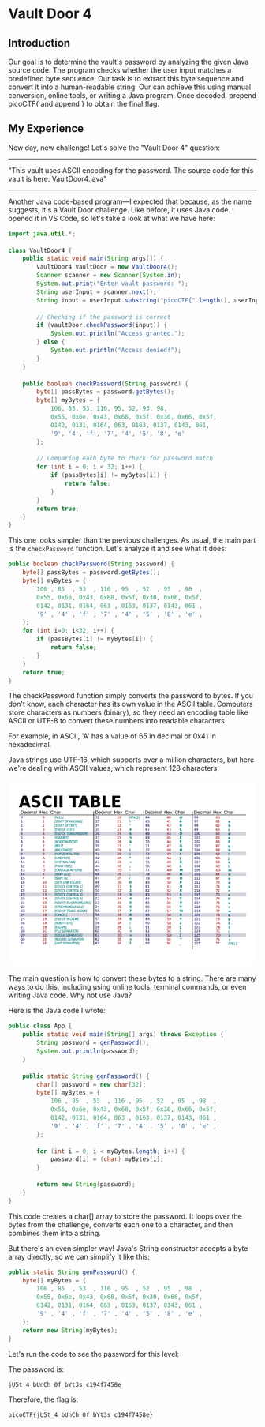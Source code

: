 # Vault Door 4

## Introduction
Our goal is to determine the vault's password by analyzing the given Java source code. The program checks whether the user input matches a predefined byte sequence. Our task is to extract this byte sequence and convert it into a human-readable string. Our can achieve this using manual conversion, online tools, or writing a Java program. Once decoded, prepend picoCTF{ and append } to obtain the final flag.

## My Experience
New day, new challenge! Let's solve the "Vault Door 4" question:
<hr/>
"This vault uses ASCII encoding for the password. The source code for this vault is here: VaultDoor4.java"
<hr/>

Another Java code-based program—I expected that because, as the name suggests, it's a Vault Door challenge. Like before, it uses Java code. I opened it in VS Code, so let's take a look at what we have here:

```Java
import java.util.*;

class VaultDoor4 {
    public static void main(String args[]) {
        VaultDoor4 vaultDoor = new VaultDoor4();
        Scanner scanner = new Scanner(System.in);
        System.out.print("Enter vault password: ");
        String userInput = scanner.next();
        String input = userInput.substring("picoCTF{".length(), userInput.length() - 1);
        
        // Checking if the password is correct
        if (vaultDoor.checkPassword(input)) {
            System.out.println("Access granted.");
        } else {
            System.out.println("Access denied!");
        }
    }

    public boolean checkPassword(String password) {
        byte[] passBytes = password.getBytes();
        byte[] myBytes = {
            106, 85, 53, 116, 95, 52, 95, 98,
            0x55, 0x6e, 0x43, 0x68, 0x5f, 0x30, 0x66, 0x5f,
            0142, 0131, 0164, 063, 0163, 0137, 0143, 061,
            '9', '4', 'f', '7', '4', '5', '8', 'e'
        };

        // Comparing each byte to check for password match
        for (int i = 0; i < 32; i++) {
            if (passBytes[i] != myBytes[i]) {
                return false;
            }
        }
        return true;
    }
}
```

This one looks simpler than the previous challenges. As usual, the main part is the `checkPassword` function. Let's analyze it and see what it does:

```Java
public boolean checkPassword(String password) {
    byte[] passBytes = password.getBytes();
    byte[] myBytes = {
        106 , 85  , 53  , 116 , 95  , 52  , 95  , 98  ,
        0x55, 0x6e, 0x43, 0x68, 0x5f, 0x30, 0x66, 0x5f,
        0142, 0131, 0164, 063 , 0163, 0137, 0143, 061 ,
        '9' , '4' , 'f' , '7' , '4' , '5' , '8' , 'e' ,
    };
    for (int i=0; i<32; i++) {
        if (passBytes[i] != myBytes[i]) {
            return false;
        }
    }
    return true;
}
```
The checkPassword function simply converts the password to bytes. If you don't know, each character has its own value in the ASCII table. Computers store characters as numbers (binary), so they need an encoding table like ASCII or UTF-8 to convert these numbers into readable characters.

For example, in ASCII, 'A' has a value of 65 in decimal or 0x41 in hexadecimal.

Java strings use UTF-16, which supports over a million characters, but here we're dealing with ASCII values, which represent 128 characters.

<img src="./image/ASCII-Table.png" alt="ASCII Table"/>

The main question is how to convert these bytes to a string. There are many ways to do this, including using online tools, terminal commands, or even writing Java code. Why not use Java?

Here is the Java code I wrote:
```Java
public class App {
    public static void main(String[] args) throws Exception {
        String password = genPassword();
        System.out.println(password);
    }

    public static String genPassword() {
        char[] password = new char[32];
        byte[] myBytes = {
            106 , 85  , 53  , 116 , 95  , 52  , 95  , 98  ,
            0x55, 0x6e, 0x43, 0x68, 0x5f, 0x30, 0x66, 0x5f,
            0142, 0131, 0164, 063 , 0163, 0137, 0143, 061 ,
            '9' , '4' , 'f' , '7' , '4' , '5' , '8' , 'e' ,
        };

        for (int i = 0; i < myBytes.length; i++) {
            password[i] = (char) myBytes[i];
        }

        return new String(password);
    }
}
```

This code creates a char[] array to store the password. It loops over the bytes from the challenge, converts each one to a character, and then combines them into a string.

But there's an even simpler way! Java's String constructor accepts a byte array directly, so we can simplify it like this:

```Java
public static String genPassword() {  
    byte[] myBytes = {
        106 , 85  , 53  , 116 , 95  , 52  , 95  , 98  ,
        0x55, 0x6e, 0x43, 0x68, 0x5f, 0x30, 0x66, 0x5f,
        0142, 0131, 0164, 063 , 0163, 0137, 0143, 061 ,
        '9' , '4' , 'f' , '7' , '4' , '5' , '8' , 'e' ,
    };
    return new String(myBytes);
}
```

Let's run the code to see the password for this level:

The password is:
```
jU5t_4_bUnCh_0f_bYt3s_c194f7458e
```

Therefore, the flag is:
```
picoCTF{jU5t_4_bUnCh_0f_bYt3s_c194f7458e}
```
